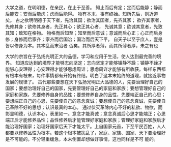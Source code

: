 大学之道，在明明德，在亲民，在止于至善。 知止而后有定；定而后能静；静而后能安；安而后能虑；虑而后能得。 物有本末，事有终始。知所先后，则近道矣。 古之欲明明德于天下者，先治其国；欲治其国者，先齐其家； 欲齐其家者，先修其身；欲修其身者，先正其心；欲正其心者， 先诚其意；欲诚其意者，先致其知；致知在格物。 物格而后知至；知至而后意诚；意诚而后心正；心正而后身 修；身修而后家齐；家齐而后国治；国治而后天下平。 自天子以至于庶人，壹是皆以修身为本。其本乱而末治者 否矣。其所厚者薄，而其所薄者厚，未之有也

大学的宗旨在于弘扬光明正大的品德，学习和应用于生活，使人达到最完善的境界。 知道应达到的境界才能够志向坚定；志向坚定才能够镇静不躁；镇静不躁才能够心安理得；心安理得才能够思虑周详；思虑周详才能够有所收获。每样东西都有根本有枝末，每件事情都有开始有终结。明白了这本末始终的道理，就接近事物发展的规律了。
古代那些要想在天下弘扬光明正大品德的人，先要治理好自己的国家；要想治理好自己的国家，先要管理好自己的家庭和家族；要想管理好自己的家庭和家族，先要修养自身的品性；要想修养自身的品性，先要端正自己的心思；要想端正自己的心思，先要使自己的意念真诚；要想使自己的意念真诚，先要使自己革除不好的思想；认识最真的本心。
通过伏灭革除内心不好的私欲、物欲，而彰显明德，认识本心，表里如一。意念才能真诚；意念真诚后心思才能端正；心思端正后才能修养品性；品性修养后才能管理好家庭和家族；管理好家庭和家族后才能治理好国家；治理好国家后天下才能太平。上自国家元首，下至平民百姓，人人都要以修养品性为根本。若这个根本被扰乱了，家庭、家族、国家、天下要治理好是不可能的。不分轻重缓急，本末倒置却想做好事情，这也同样是不可 能的。
